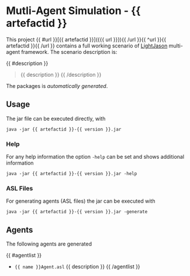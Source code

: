 # Mutli-Agent Simulation - {{ artefactid }}

This project {{ #url }}[{{ artefactid }}]({{{ url }}}){{ /url }}{{ ^url }}{{ artefactid }}{{ /url }} contains a full working scenario of [LightJason](http://lightjason.org) multi-agent framework. The scenario description is:

{{ #description }}
> {{ description }}
{{ /description }}

The packages is _automatically generated_.

## Usage

The jar file can be executed directly, with

```
java -jar {{ artefactid }}-{{ version }}.jar
```

### Help

For any help information the option ```-help``` can be set and shows additional information

```
java -jar {{ artefactid }}-{{ version }}.jar -help
```

### ASL Files

For generating agents (ASL files) the jar can be executed with

```
java -jar {{ artefactid }}-{{ version }}.jar -generate
```

## Agents

The following agents are generated 

{{ #agentlist }}
 * ```{{ name }}Agent.asl``` {{ description }}
{{ /agentlist }}
